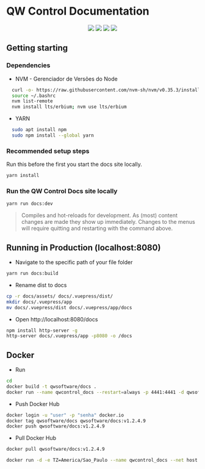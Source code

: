 # QW Control Documentation

<p align="center">
  <img src="https://img.shields.io/static/v1?label=node&message=v12&color=green&style=for-the-badge&logo=node.js"/> <img src="https://img.shields.io/static/v1?label=vuepress&message=v1.8&color=green&style=for-the-badge&logo=vuepress"/>
<img src="http://img.shields.io/static/v1?label=STATUS&message=Build&color=green&style=for-the-badge"/> <img src="http://img.shields.io/static/v1?label=OS&message=Debian&color=green&style=for-the-badge"/>
</p>

## Getting starting

### Dependencies

* NVM - Gerenciador de Versões do Node

```sh
  curl -o- https://raw.githubusercontent.com/nvm-sh/nvm/v0.35.3/install.sh | bash
  source ~/.bashrc
  nvm list-remote
  nvm install lts/erbium; nvm use lts/erbium
```

* YARN

```sh
  sudo apt install npm
  sudo npm install --global yarn
```

### Recommended setup steps

Run this before the first you start the docs site locally.

```sh
yarn install
```

### Run the QW Control Docs site locally

```sh
yarn run docs:dev
```

> Compiles and hot-reloads for development. As (most) content changes are made they show up immediately.  Changes to the menus will require quitting and restarting with the command above.

## Running in Production (localhost:8080)

* Navigate to the specific path of your file folder

```sh
yarn run docs:build
```

* Rename dist to docs

```sh
cp -r docs/assets/ docs/.vuepress/dist/
mkdir docs/.vuepress/app
mv docs/.vuepress/dist docs/.vuepress/app/docs
```
* Open http://localhost:8080/docs

```sh
npm install http-server -g
http-server docs/.vuepress/app -p8080 -o /docs
```

## Docker

* Run

```sh
cd 
docker build -t qwsoftware/docs .
docker run --name qwcontrol_docs --restart=always -p 4441:4441 -d qwsoftware/docs
```

* Push Docker Hub

```sh
docker login -u "user" -p "senha" docker.io
docker tag qwsoftware/docs qwsoftware/docs:v1.2.4.9
docker push qwsoftware/docs:v1.2.4.9
```

* Pull Docker Hub
```sh
docker pull qwsoftware/docs:v1.2.4.9
```

```sh
docker run -d -e TZ=America/Sao_Paulo --name qwcontrol_docs --net host --privileged --restart=always qwsoftware/docs:v1.2.4.9
```
